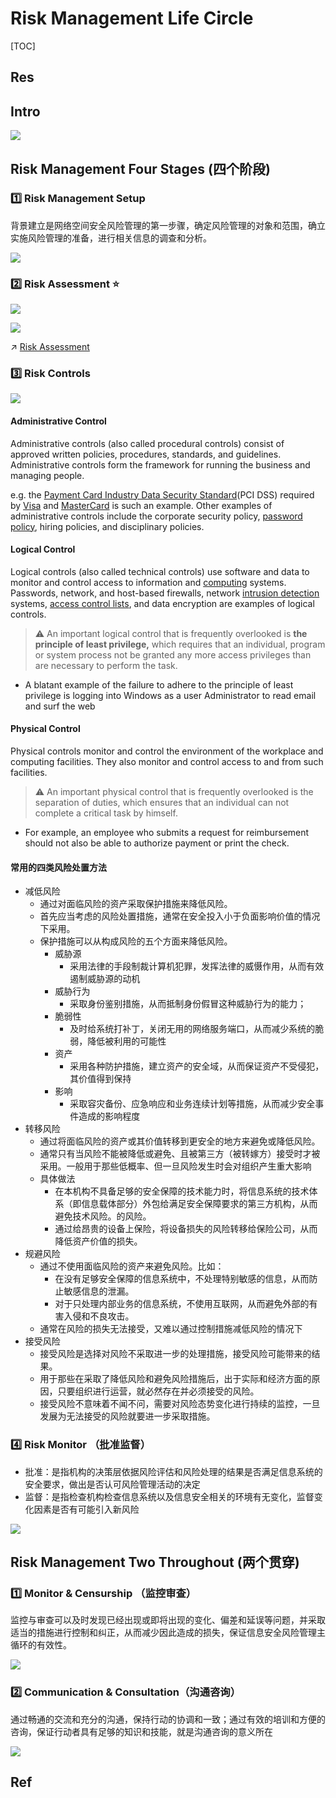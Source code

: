 # Risk Management Life Circle

[TOC]



## Res



## Intro
![](../../../../../Assets/Pics/Screenshot%202023-10-08%20at%2011.03.41AM.png)



## Risk Management Four Stages (四个阶段)
### 1️⃣ Risk Management Setup
背景建立是网络空间安全风险管理的第一步骤，确定风险管理的对象和范围，确立实施风险管理的准备，进行相关信息的调查和分析。

![](../../../../../Assets/Pics/Screenshot%202023-11-03%20at%201.39.00PM.png)

### 2️⃣ Risk Assessment ⭐

![](../../../../../Assets/Pics/Screenshot%202023-11-03%20at%201.39.28PM.png)

![](../../../../../Assets/Pics/Screenshot%202023-10-08%20at%2011.11.33AM.png)

↗ [Risk Assessment](Risk%20Assessment.md)

### 3️⃣ Risk Controls
![](../../../../../Assets/Pics/Screenshot%202023-11-03%20at%201.39.51PM.png)

#### Administrative Control
Administrative controls (also called procedural controls) consist of approved written policies, procedures, standards, and guidelines. Administrative controls form the framework for running the business and managing people.

e.g. the [Payment Card Industry Data Security Standard](https://en.wikipedia.org/wiki/Payment_Card_Industry_Data_Security_Standard)(PCI DSS) required by [Visa](https://en.wikipedia.org/wiki/Visa_Inc.) and [MasterCard](https://en.wikipedia.org/wiki/MasterCard) is such an example. Other examples of administrative controls include the corporate security policy, [password policy](https://en.wikipedia.org/wiki/Password_policy), hiring policies, and disciplinary policies.
#### Logical Control
Logical controls (also called technical controls) use software and data to monitor and control access to information and [computing](https://en.wikipedia.org/wiki/Computing) systems. Passwords, network, and host-based firewalls, network [intrusion detection](https://en.wikipedia.org/wiki/Intrusion_detection) systems, [access control lists](https://en.wikipedia.org/wiki/Access_control_list), and data encryption are examples of logical controls.

> ⚠ An important logical control that is frequently overlooked is **the principle of least privilege,** which requires that an individual, program or system process not be granted any more access privileges than are necessary to perform the task.

- A blatant example of the failure to adhere to the principle of least privilege is logging into Windows as a user Administrator to read email and surf the web
#### Physical Control
Physical controls monitor and control the environment of the workplace and computing facilities. They also monitor and control access to and from such facilities. 

> ⚠ An important physical control that is frequently overlooked is the separation of duties, which ensures that an individual can not complete a critical task by himself.

- For example, an employee who submits a request for reimbursement should not also be able to authorize payment or print the check.


#### 常用的四类风险处置方法
- 减低风险
	- 通过对面临风险的资产采取保护措施来降低风险。
	- 首先应当考虑的风险处置措施，通常在安全投入小于负面影响价值的情况下采用。
	- 保护措施可以从构成风险的五个方面来降低风险。
		- 威胁源
			- 采用法律的手段制裁计算机犯罪，发挥法律的威慑作用，从而有效遏制威胁源的动机
		- 威胁行为
			- 采取身份鉴别措施，从而抵制身份假冒这种威胁行为的能力；
		- 脆弱性
			- 及时给系统打补丁，关闭无用的网络服务端口，从而减少系统的脆弱，降低被利用的可能性
		- 资产
			- 采用各种防护措施，建立资产的安全域，从而保证资产不受侵犯，其价值得到保持
		- 影响
			- 采取容灾备份、应急响应和业务连续计划等措施，从而减少安全事件造成的影响程度
- 转移风险
	- 通过将面临风险的资产或其价值转移到更安全的地方来避免或降低风险。
	- 通常只有当风险不能被降低或避免、且被第三方（被转嫁方）接受时才被采用。一般用于那些低概率、但一旦风险发生时会对组织产生重大影响
	- 具体做法
		- 在本机构不具备足够的安全保障的技术能力时，将信息系统的技术体系（即信息载体部分）外包给满足安全保障要求的第三方机构，从而避免技术风险。的风险。
		- 通过给昂贵的设备上保险，将设备损失的风险转移给保险公司，从而降低资产价值的损失。
- 规避风险
	- 通过不使用面临风险的资产来避免风险。比如：
		- 在没有足够安全保障的信息系统中，不处理特别敏感的信息，从而防止敏感信息的泄漏。
		- 对于只处理内部业务的信息系统，不使用互联网，从而避免外部的有害入侵和不良攻击。
	- 通常在风险的损失无法接受，又难以通过控制措施减低风险的情况下
- 接受风险
	- 接受风险是选择对风险不采取进一步的处理措施，接受风险可能带来的结果。
	- 用于那些在采取了降低风险和避免风险措施后，出于实际和经济方面的原因，只要组织进行运营，就必然存在并必须接受的风险。
	- 接受风险不意味着不闻不问，需要对风险态势变化进行持续的监控，一旦发展为无法接受的风险就要进一步采取措施。

### 4️⃣ Risk Monitor （批准监督）
- 批准：是指机构的决策层依据风险评估和风险处理的结果是否满足信息系统的安全要求，做出是否认可风险管理活动的决定
- 监督：是指检查机构检查信息系统以及信息安全相关的环境有无变化，监督变化因素是否有可能引入新风险

![](../../../../../Assets/Pics/Screenshot%202023-11-03%20at%201.46.57PM.png)



## Risk Management Two Throughout (两个贯穿)
### 1️⃣ Monitor & Censurship （监控审查）
监控与审查可以及时发现已经出现或即将出现的变化、偏差和延误等问题，并采取适当的措施进行控制和纠正，从而减少因此造成的损失，保证信息安全风险管理主循环的有效性。

![](../../../../../Assets/Pics/Screenshot%202023-11-03%20at%201.47.32PM.png)

### 2️⃣ Communication & Consultation（沟通咨询）
通过畅通的交流和充分的沟通，保持行动的协调和一致；通过有效的培训和方便的咨询，保证行动者具有足够的知识和技能，就是沟通咨询的意义所在

![](../../../../../Assets/Pics/Screenshot%202023-11-03%20at%201.47.58PM.png)



## Ref
